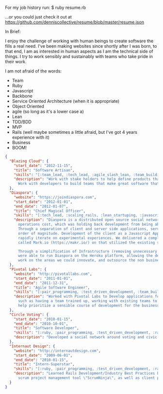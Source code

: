 For my job history run:
    $ ruby resume.rb

...or you could just check it out at https://github.com/denniscollective/resume/blob/master/resume.json

In Brief:

I enjoy the challenge of working with human beings to create software the fills a real need. I've been making websites
since shortly after I was born, to that end, I am as interested in human aspects as I am the technical side of things.
I try to work sensibly and sustainably with teams who take pride in their work.

I am not afraid of the words:

* Team
* Ruby
* Javascript
* Backbone
* Service Oriented Architecture (when it is appropriate)
* Object Oriented
* agile (so long as it's a lower case a)
* Lean
* TDD/BDD
* MVP
* Rails (well maybe sometimes a little afraid, but I've got 4 years experience with it)
* Business
* BOOM!

```json
{
  "Blazing Cloud": {
    "start_date": "2012-11-15",
    "title": "Software Artisan",
    "skills": "[:team_lead, :tech_lead, :agile_slash_lean, :team_building, :advanced_javascript_and_rails_wizardry]",
    "description": "Work with stake holders to help define products that fill a need.
      Work with developers to build teams that make great software that fills actual business needs."
  },
  "Diaspora": {
    "website": "https://joindiaspora.com",
    "start_date": "2012-01-01",
    "end_date": "2012-01-07",
    "title": "Chief Magical Officer",
    "skills": "[:tech_lead, :scaling_rails, :lean_startuping, :javascript_superstardom, :fire_fighting]",
    "description": "Diaspora is a distributed open source social network. On joining the core team was burdened with a heavy
      operations cost, which was holding back development from being able to scale the platform effectively.
      Through a separation of client and server side applications, server throughput was increased by an
      order of magnitude. Development of the client as a Javascript Application (Backbone) allowed us to
      rapidly iterate on experimental experiences. We delivered a completely different product
      called Mark.io (https://makr.io/) on that utilized the existing server architecture.

      Through a simplification of Infrastructure (removing unnecessary services and dependencies) we
      were able to run Diaspora on the Heroku platform, allowing the developers/business owners to
      work on the areas we could innovate, and outsource the non business critical sectors."
  },
  "Pivotal Labs": {
    "website": "http://pivotallabs.com",
    "start_date": "2011-01-01",
    "end_date": "2011-12-31",
    "title": "Agile Software Engineer",
    "skills": "[:pair_programming, :test_driven_development, :team_building, :rails, :javascript, :consulting, :agile]",
    "description": "Worked with Pivotal Labs to Develop applications for clients. The clients presented many different needs
      such as having a team trained up, working with existing teams to refine practices and add horsepower,
      help prioritize a sensible course of development for the business trajectory, and glitter."
  },
  "Circle Voting": {
    "start_date": "2010-01-15",
    "end_date": "2010-10-01",
    "title": "Software Developer",
    "skills": "[:ruby, :pair_programming, :test_driven_development, :rails, :javascript, :jquery]",
    "description": "Developed a social network around voting and civic activism for the 2010 mid-term elections."
  },
  "Internaut Design": {
    "website": "http://internautdesign.com",
    "start_date": "2009-06-01",
    "end_date": "2010-01-15",
    "title": "Intern-Superstar",
    "skills": "[:ruby, :pair_programming, :test_driven_development, :rails, :javascript, :jquery]",
    "description": "Learned Rails Development/Industry Best Practices by pairing with team members on the consultancy's
      scrum project management tool \"ScrumNinja\", as well as client projects."
  }
}
```